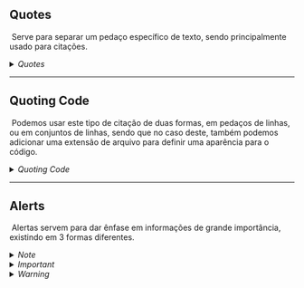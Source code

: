 ## Quotes

&nbsp;Serve para separar um pedaço específico de texto, sendo principalmente usado para citações.

<details><summary><i>Quotes</i></summary>

> Para usarmos o quote, adicionamos ">" ao início da linha
> 
> Isto aqui já é um "*quote*" de primeiro nível.
> 
> > Este é um de segundo.
> > 
> > > É impossível retornar para o nível anterior, podemos apenas nos manter no mesmo ou avançar.

</details>

* * *

## Quoting Code

&nbsp;Podemos usar este tipo de citação de duas formas, em pedaços de linhas, ou em conjuntos de linhas, sendo que no caso deste, também podemos adicionar uma extensão de arquivo para definir uma aparência para o código.

<details><summary><i>Quoting Code</i></summary>

> inline: \`sou uma citação inline\`
> 
> conjunto de linhas: \`\`\`c
> // exemplo de texto em c  
> int main(void)  
> {  
> return (0);  
> }
> \`\`\`
> 
> inline: `sou uma citação inline`
> 
> conjunto de linhas:
>```c
> // exemplo de texto em c
> int	main(void)
> {
>     return (0);
> }
> ```

</details>

***

## Alerts
&nbsp;Alertas servem para dar ênfase em informações de grande importância, existindo em 3 formas diferentes.

<details><summary><i>Note</i></summary>

>\[!NOTE]
>Informação.

>[!NOTE]
>Informação.
</details>
<details><summary><i>Important</i></summary>

>\[!IMPORTANT]
>Essa é uma informação importante.

>[!IMPORTANT]
>Essa é uma informação importante.
</details>
<details><summary><i>Warning</i></summary>

>\[!WARNING]
>Isso é um alerta.

>[!WARNING]
>Isso é um alerta.
</details>